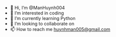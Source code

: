 - 👋 Hi, I’m @ManHuynh004
- 👀 I’m interested in coding
- 🌱 I’m currently learning Python
- 💞️ I’m looking to collaborate on
- 📫 How to reach me huynhman005@gmail.com

<!---
ManHuynh004/ManHuynh004 is a ✨ special ✨ repository because its `README.md` (this file) appears on your GitHub profile.
You can click the Preview link to take a look at your changes.
--->
